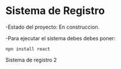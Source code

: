 <h1> Sistema de Registro </h1>

-Estado del proyecto: En construccion. 

-Para ejecutar el sistema debes debes poner:  

```npn install react``` 

Sistema de registro 2
